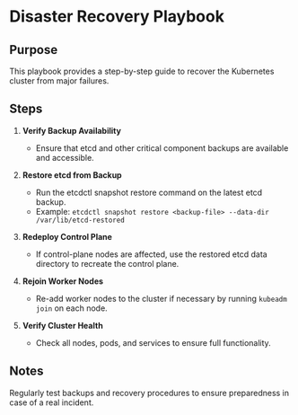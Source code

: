 
# Disaster Recovery Playbook

## Purpose
This playbook provides a step-by-step guide to recover the Kubernetes cluster from major failures.

## Steps

1. **Verify Backup Availability**
   - Ensure that etcd and other critical component backups are available and accessible.

2. **Restore etcd from Backup**
   - Run the etcdctl snapshot restore command on the latest etcd backup.
   - Example: `etcdctl snapshot restore <backup-file> --data-dir /var/lib/etcd-restored`

3. **Redeploy Control Plane**
   - If control-plane nodes are affected, use the restored etcd data directory to recreate the control plane.

4. **Rejoin Worker Nodes**
   - Re-add worker nodes to the cluster if necessary by running `kubeadm join` on each node.

5. **Verify Cluster Health**
   - Check all nodes, pods, and services to ensure full functionality.

## Notes
Regularly test backups and recovery procedures to ensure preparedness in case of a real incident.
